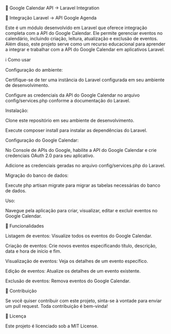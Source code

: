 📅 Google Calendar API -> Laravel Integration

📅 Integração Laravel -> API Google Agenda

Este é um módulo desenvolvido em Laravel que oferece integração completa com a API do Google Calendar. Ele permite gerenciar eventos no calendário, incluindo criação, leitura, atualização e exclusão de eventos. Além disso, este projeto serve como um recurso educacional para aprender a integrar e trabalhar com a API do Google Calendar em aplicativos Laravel.

ℹ️ Como usar

Configuração do ambiente:

Certifique-se de ter uma instância do Laravel configurada em seu ambiente de desenvolvimento.

Configure as credenciais da API do Google Calendar no arquivo config/services.php conforme a documentação do Laravel.

Instalação:

Clone este repositório em seu ambiente de desenvolvimento.

Execute composer install para instalar as dependências do Laravel.

Configuração do Google Calendar:

No Console de APIs do Google, habilite a API do Google Calendar e crie credenciais OAuth 2.0 para seu aplicativo.

Adicione as credenciais geradas no arquivo config/services.php do Laravel.

Migração do banco de dados:

Execute php artisan migrate para migrar as tabelas necessárias do banco de dados.

Uso:

Navegue pela aplicação para criar, visualizar, editar e excluir eventos no Google Calendar.

🚀 Funcionalidades

Listagem de eventos: Visualize todos os eventos do Google Calendar.

Criação de eventos: Crie novos eventos especificando título, descrição, data e hora de início e fim.

Visualização de eventos: Veja os detalhes de um evento específico.

Edição de eventos: Atualize os detalhes de um evento existente.

Exclusão de eventos: Remova eventos do Google Calendar.

📝 Contribuição

Se você quiser contribuir com este projeto, sinta-se à vontade para enviar um pull request. Toda contribuição é bem-vinda!

📄 Licença

Este projeto é licenciado sob a MIT License.
